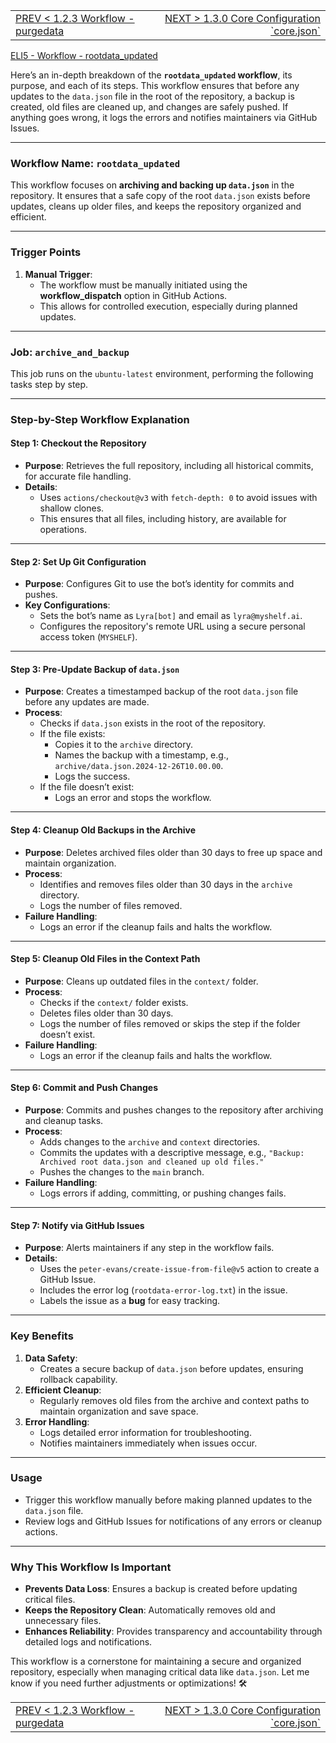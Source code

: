 <TABLE width="100%"><TR><TD align="left"><a href="‐-1.2.3-Workflow-‐-purgedata.md">PREV < 1.2.3 Workflow - purgedata</a></TD><TD align="right"><a href="‐-1.3.0-Core-Configuration-‐-`core.json`.md">NEXT > 1.3.0 Core Configuration `core.json`</a></TD></TR></TABLE>

[ELI5 - Workflow - rootdata_updated](‐-1.2.4.1-Workflow-‐-rootdata_updated-‐-eli5.md)

Here’s an in-depth breakdown of the **`rootdata_updated` workflow**, its purpose, and each of its steps. This workflow ensures that before any updates to the `data.json` file in the root of the repository, a backup is created, old files are cleaned up, and changes are safely pushed. If anything goes wrong, it logs the errors and notifies maintainers via GitHub Issues.

---

### **Workflow Name: `rootdata_updated`**

This workflow focuses on **archiving and backing up `data.json`** in the repository. It ensures that a safe copy of the root `data.json` exists before updates, cleans up older files, and keeps the repository organized and efficient.

---

### **Trigger Points**
1. **Manual Trigger**:
   - The workflow must be manually initiated using the **workflow_dispatch** option in GitHub Actions.
   - This allows for controlled execution, especially during planned updates.

---

### **Job: `archive_and_backup`**
This job runs on the `ubuntu-latest` environment, performing the following tasks step by step.

---

### **Step-by-Step Workflow Explanation**

#### **Step 1: Checkout the Repository**
- **Purpose**: Retrieves the full repository, including all historical commits, for accurate file handling.
- **Details**:
  - Uses `actions/checkout@v3` with `fetch-depth: 0` to avoid issues with shallow clones.
  - This ensures that all files, including history, are available for operations.

---

#### **Step 2: Set Up Git Configuration**
- **Purpose**: Configures Git to use the bot’s identity for commits and pushes.
- **Key Configurations**:
  - Sets the bot’s name as `Lyra[bot]` and email as `lyra@myshelf.ai`.
  - Configures the repository's remote URL using a secure personal access token (`MYSHELF`).

---

#### **Step 3: Pre-Update Backup of `data.json`**
- **Purpose**: Creates a timestamped backup of the root `data.json` file before any updates are made.
- **Process**:
  - Checks if `data.json` exists in the root of the repository.
  - If the file exists:
    - Copies it to the `archive` directory.
    - Names the backup with a timestamp, e.g., `archive/data.json.2024-12-26T10.00.00`.
    - Logs the success.
  - If the file doesn’t exist:
    - Logs an error and stops the workflow.

---

#### **Step 4: Cleanup Old Backups in the Archive**
- **Purpose**: Deletes archived files older than 30 days to free up space and maintain organization.
- **Process**:
  - Identifies and removes files older than 30 days in the `archive` directory.
  - Logs the number of files removed.
- **Failure Handling**:
  - Logs an error if the cleanup fails and halts the workflow.

---

#### **Step 5: Cleanup Old Files in the Context Path**
- **Purpose**: Cleans up outdated files in the `context/` folder.
- **Process**:
  - Checks if the `context/` folder exists.
  - Deletes files older than 30 days.
  - Logs the number of files removed or skips the step if the folder doesn’t exist.
- **Failure Handling**:
  - Logs an error if the cleanup fails and halts the workflow.

---

#### **Step 6: Commit and Push Changes**
- **Purpose**: Commits and pushes changes to the repository after archiving and cleanup tasks.
- **Process**:
  - Adds changes to the `archive` and `context` directories.
  - Commits the updates with a descriptive message, e.g., `"Backup: Archived root data.json and cleaned up old files."`
  - Pushes the changes to the `main` branch.
- **Failure Handling**:
  - Logs errors if adding, committing, or pushing changes fails.

---

#### **Step 7: Notify via GitHub Issues**
- **Purpose**: Alerts maintainers if any step in the workflow fails.
- **Details**:
  - Uses the `peter-evans/create-issue-from-file@v5` action to create a GitHub Issue.
  - Includes the error log (`rootdata-error-log.txt`) in the issue.
  - Labels the issue as a **bug** for easy tracking.

---

### **Key Benefits**
1. **Data Safety**:
   - Creates a secure backup of `data.json` before updates, ensuring rollback capability.
2. **Efficient Cleanup**:
   - Regularly removes old files from the archive and context paths to maintain organization and save space.
3. **Error Handling**:
   - Logs detailed error information for troubleshooting.
   - Notifies maintainers immediately when issues occur.

---

### **Usage**
- Trigger this workflow manually before making planned updates to the `data.json` file.
- Review logs and GitHub Issues for notifications of any errors or cleanup actions.

---

### **Why This Workflow Is Important**
- **Prevents Data Loss**: Ensures a backup is created before updating critical files.
- **Keeps the Repository Clean**: Automatically removes old and unnecessary files.
- **Enhances Reliability**: Provides transparency and accountability through detailed logs and notifications.

This workflow is a cornerstone for maintaining a secure and organized repository, especially when managing critical data like `data.json`. Let me know if you need further adjustments or optimizations! 🛠️

<TABLE width="100%"><TR><TD align="left"><a href="‐-1.2.3-Workflow-‐-purgedata.md">PREV < 1.2.3 Workflow - purgedata</a></TD><TD align="right"><a href="‐-1.3.0-Core-Configuration-‐-`core.json`.md">NEXT > 1.3.0 Core Configuration `core.json`</a></TD></TR></TABLE>